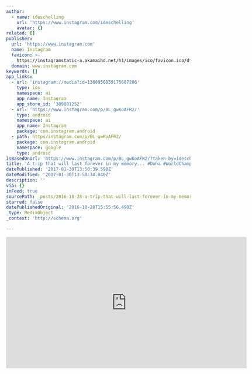 ```yaml
---
author:
  - name: ideschelling
    url: 'https://www.instagram.com/ideschelling'
    avatar: {}
related: []
publisher:
  url: 'https://www.instagram.com'
  name: Instagram
  favicon: >-
    https://instagramstatic-a.akamaihd.net/h1/images/ico/favicon.ico/dfa85bb1fd63.ico
  domain: www.instagram.com
keywords: []
app_links:
  - url: 'instagram://media?id=1368956859175687286'
    type: ios
    namespace: ai
    app_name: Instagram
    app_store_id: '389801252'
  - url: 'https://www.instagram.com/p/BL_gwKoAFR2/'
    type: android
    namespace: ai
    app_name: Instagram
    package: com.instagram.android
  - path: https/instagram.com/p/BL_gwKoAFR2/
    package: com.instagram.android
    namespace: google
    type: android
isBasedOnUrl: 'https://www.instagram.com/p/BL_gwKoAFR2/?taken-by=ideschelling'
title: 'A trip that will last forever in my memory... #Doha #WorldChampionships'
datePublished: '2017-01-30T13:50:39.598Z'
dateModified: '2017-01-30T13:50:34.040Z'
description: ''
via: {}
inFeed: true
sourcePath: _posts/2016-10-28-a-trip-that-will-last-forever-in-my-memory-doha-worldch.md
starred: false
datePublishedOriginal: '2016-10-28T15:55:56.490Z'
_type: MediaObject
_context: 'http://schema.org'

---
```

<iframe src="https://cdn.embedly.com/widgets/media.html?src=http%3A%2F%2Fscontent.cdninstagram.com%2Ft50.2886-16%2F14836580_417553298632314_8509247313447747584_n.mp4&amp;src_secure=1&amp;url=https%3A%2F%2Fwww.instagram.com%2Fp%2FBL_gwKoAFR2%2F&amp;image=https%3A%2F%2Fscontent.cdninstagram.com%2Ft51.2885-15%2Fe15%2F14723080_1813695212250975_6144966914780168192_n.jpg%3Fig_cache_key%3DMTM2ODk1Njg1OTE3NTY4NzI4Ng%253D%253D.2&amp;key=b7d04c9b404c499eba89ee7072e1c4f7&amp;type=video%2Fmp4&amp;schema=instagram" width="658" height="359" scrolling="no" frameborder="0" allowfullscreen="" style=""></iframe>